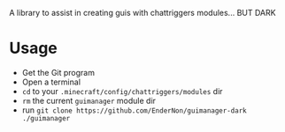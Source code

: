 A library to assist in creating guis with chattriggers modules... BUT DARK

# Usage

- Get the Git program
- Open a terminal
- `cd` to your `.minecraft/config/chattriggers/modules` dir
- `rm` the current `guimanager` module dir
- run `git clone https://github.com/EnderNon/guimanager-dark ./guimanager`
